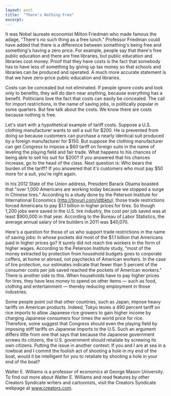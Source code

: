 ```yaml
---
layout: post
title:  "There's Nothing Free"
excerpt:
---
```




It was Nobel laureate economist Milton Friedman who made famous the adage, "There's no such thing as a free lunch." Professor Friedman could have added that there is a difference between something's being free and something's having a zero price. For example, people say that there's free public education and there are free libraries, but public education and libraries cost money. Proof that they have costs is the fact that somebody has to have less of something by giving up tax money so that schools and libraries can be produced and operated. A much more accurate statement is that we have zero-price public education and libraries.

Costs can be concealed but not eliminated. If people ignore costs and look only to benefits, they will do darn near anything, because everything has a benefit. Politicians love the fact that costs can easily be concealed. The call for import restrictions, in the name of saving jobs, is politically popular in some quarters. But few talk about the costs. We know there are costs because nothing is free.

Let's start with a hypothetical example of tariff costs. Suppose a U.S. clothing manufacturer wants to sell a suit for $200. He is prevented from doing so because customers can purchase a nearly identical suit produced by a foreign manufacturer for $150. But suppose the clothing manufacturer can get Congress to impose a $60 tariff on foreign suits in the name of leveling the playing field and fair trade. What happens to his chances of being able to sell his suit for $200? If you answered that his chances increase, go to the head of the class. Next question is: Who bears the burden of the tariff? If you answered that it's customers who must pay $50 more for a suit, you're right again.

In his 2012 State of the Union address, President Barack Obama boasted that "over 1,000 Americans are working today because we stopped a surge in Chinese tires." According to a study done by the Peterson Institute for International Economics (http://tinyurl.com/jdtbktu), those trade restrictions forced Americans to pay $1.1 billion in higher prices for tires. So though 1,200 jobs were saved in the U.S. tire industry, the cost per job saved was at least $900,000 in that year. According to the Bureau of Labor Statistics, the average annual salary of tire builders in 2011 was $40,070.

Here's a question for those of us who support trade restrictions in the name of saving jobs: In whose pockets did most of the $1.1 billion that Americans paid in higher prices go? It surely did not reach tire workers in the form of higher wages. According to the Peterson Institute study, "most of the money extracted by protection from household budgets goes to corporate coffers, at home or abroad, not paychecks of American workers. In the case of tire protection, our estimates indicate that fewer than 5 percent of the consumer costs per job saved reached the pockets of American workers." There is another side to this. When households have to pay higher prices for tires, they have less money to spend on other items — such as food, clothing and entertainment — thereby reducing employment in those industries.



Some people point out that other countries, such as Japan, impose heavy tariffs on American products. Indeed, Tokyo levies a 490 percent tariff on rice imports to allow Japanese rice growers to gain higher income by charging Japanese consumers four times the world price for rice. Therefore, some suggest that Congress should even the playing field by imposing stiff tariffs on Japanese imports to the U.S. Such an argument differs little from one that says that because the Japanese government screws its citizens, the U.S. government should retaliate by screwing its own citizens. Putting the issue in another context: If you and I are at sea in a rowboat and I commit the foolish act of shooting a hole in my end of the boat, would it be intelligent for you to retaliate by shooting a hole in your end of the boat?

Walter E. Williams is a professor of economics at George Mason University. To find out more about Walter E. Williams and read features by other Creators Syndicate writers and cartoonists, visit the Creators Syndicate webpage at www.creators.com.
